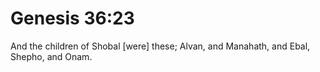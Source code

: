 # Genesis 36:23

And the children of Shobal [were] these; Alvan, and Manahath, and Ebal, Shepho, and Onam.